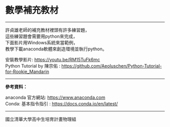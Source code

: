 # 數學補充教材
---

許貞雄老師的補充教材裡頭有許多練習題，  
這些練習題會需要用python來完成，   
下面影片用Windows系統來當範例，   
教學下載anaconda軟體來創造環境並執行python。

安裝教學影片: https://youtu.be/RM15TuFk6mc   
Python Tutorial by 陳宗佑 : https://github.com/Aeoluschen/Python-Tutorial-for-Rookie_Mandarin 

---
**參考資料：**

anaconda 官方網站: https://www.anaconda.com   
Conda: 基本指令指引 : https://docs.conda.io/en/latest/



---
國立清華大學高中生培育計畫物理組
